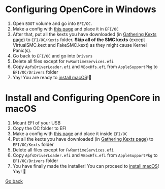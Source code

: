 # Configuring OpenCore in Windows

1. Open `BOOT` volume and go into `EFI/OC`. 
2. Make a config with [this page](../config/) and place it in `EFI/OC`
2. After that, put all the kexts you have downloaded \(in [Gathering Kexts page](../../get-started/prerequisites/#gathering-kexts)\) to `EFI/OC/Kexts` folder. **Skip all of the SMC kexts** \(except VirtualSMC.kext and FakeSMC.kext\) as they might cause Kernel Panic\(s\).
3. Go back to `EFI/OC` and go into `Drivers`
4. Delete all files except for `FwRuntimeServices.efi`
5. Copy `ApfsDriverLoader.efi` and `VBoxHfs.efi` from `AppleSupportPkg` to `EFI/OC/Drivers` folder
6. Yay! You are ready to [install macOS](../../actual-installation/actual-installation-part-1/)!🥳

# Install and Configuring OpenCore in macOS

1. Mount EFI of your USB
2. Copy the OC folder to EFI
2. Make a config with [this page](../config/) and place it inside `EFI/OC`
4. Put all the kexts you have downloaded \(in [Gathering Kexts page](../../get-started/prerequisites/#gathering-kexts)\) to `EFI/OC/Kexts` folder
5. Delete all files except for `FwRuntimeServices.efi`
6. Copy `ApfsDriverLoader.efi` and `VBoxHfs.efi` from `AppleSupportPkg` to `EFI/OC/Drivers` folder
7. You have finally made the installer! You can proceed to [install macOS](../../actual-installation/actual-installation-part-1/)! Yay! 🥳 

<a href="#" onclick="window.history.back()">Go back</a>